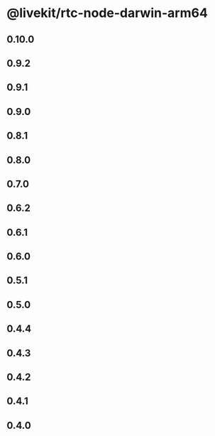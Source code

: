 # @livekit/rtc-node-darwin-arm64

## 0.10.0

## 0.9.2

## 0.9.1

## 0.9.0

## 0.8.1

## 0.8.0

## 0.7.0

## 0.6.2

## 0.6.1

## 0.6.0

## 0.5.1

## 0.5.0

## 0.4.4

## 0.4.3

## 0.4.2

## 0.4.1

## 0.4.0
